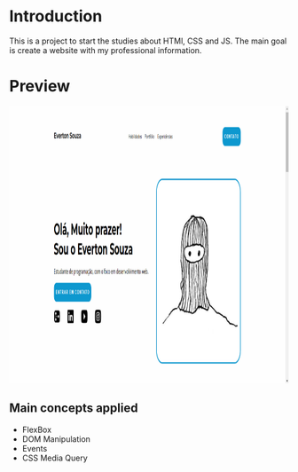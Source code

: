# Introduction

This is a project to start the studies about HTMl, CSS and JS.
The main goal is create a website with my professional information.

# Preview

<img src="https://github.com/Evrston/site-portfolio/blob/main/preview.png" height="500" alt="Preview Project Image"/>

## Main concepts applied

- FlexBox
- DOM Manipulation
- Events
- CSS Media Query
